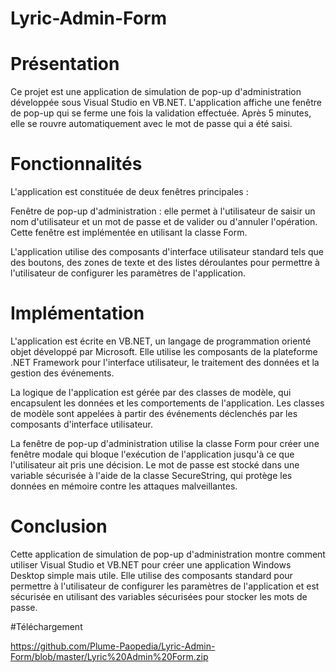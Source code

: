 # Lyric-Admin-Form

# Présentation
Ce projet est une application de simulation de pop-up d'administration développée sous Visual Studio en VB.NET. L'application affiche une fenêtre de pop-up qui se ferme une fois la validation effectuée. Après 5 minutes, elle se rouvre automatiquement avec le mot de passe qui a été saisi.

# Fonctionnalités
L'application est constituée de deux fenêtres principales :

Fenêtre de pop-up d'administration : elle permet à l'utilisateur de saisir un nom d'utilisateur et un mot de passe et de valider ou d'annuler l'opération. Cette fenêtre est implémentée en utilisant la classe Form.

L'application utilise des composants d'interface utilisateur standard tels que des boutons, des zones de texte et des listes déroulantes pour permettre à l'utilisateur de configurer les paramètres de l'application.

# Implémentation
L'application est écrite en VB.NET, un langage de programmation orienté objet développé par Microsoft. Elle utilise les composants de la plateforme .NET Framework pour l'interface utilisateur, le traitement des données et la gestion des événements.

La logique de l'application est gérée par des classes de modèle, qui encapsulent les données et les comportements de l'application. Les classes de modèle sont appelées à partir des événements déclenchés par les composants d'interface utilisateur.

La fenêtre de pop-up d'administration utilise la classe Form pour créer une fenêtre modale qui bloque l'exécution de l'application jusqu'à ce que l'utilisateur ait pris une décision. Le mot de passe est stocké dans une variable sécurisée à l'aide de la classe SecureString, qui protège les données en mémoire contre les attaques malveillantes.

# Conclusion
Cette application de simulation de pop-up d'administration montre comment utiliser Visual Studio et VB.NET pour créer une application Windows Desktop simple mais utile. Elle utilise des composants standard pour permettre à l'utilisateur de configurer les paramètres de l'application et est sécurisée en utilisant des variables sécurisées pour stocker les mots de passe.


#Téléchargement 

https://github.com/Plume-Paopedia/Lyric-Admin-Form/blob/master/Lyric%20Admin%20Form.zip
